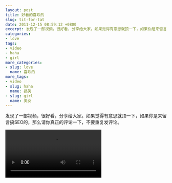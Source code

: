 ```yaml
---
layout: post
title: 好看的喜欢的
slug: tit-for-tat
date: 2011-12-15 08:59:12 +0800
excerpt: 发现了一部视频，很好看，分享给大家。如果觉得有意思就顶一下，如果你是来留言搞SEO的，那么请你真正的评论一下，不要重复发评论。
categories:
- love
tags:
- video
- haha
- girl
more_categories:
- slug: love
  name: 喜欢的
more_tags:
- video
- slug: haha
  name: 搞笑
- slug: girl
  name: 美女
---
```


发现了一部视频，很好看，分享给大家。如果觉得有意思就顶一下，如果你是来留言搞SEO的，那么请你真正的评论一下，不要重复发评论。

<video controls="controls">
	<source src="{{ site.path.uploads }}2011/12/15/tit-for-tat/Tit-for-Tat.webm" type="video/webm" />
	<source src="{{ site.path.uploads }}2011/12/15/tit-for-tat/Tit-for-Tat.mp4" type="video/mp4" />
	Your browser does not support the video tag.
</video>
